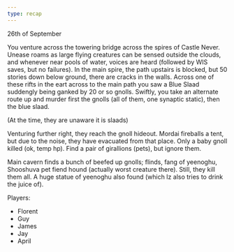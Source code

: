 ```yaml
---
type: recap
---
```


26th of September

You venture across the towering bridge across the spires of Castle Never.
Unease roams as large flying creatures can be sensed outside the clouds, and whenever near pools of water, voices are heard (followed by WIS saves, but no failures).
In the main spire, the path upstairs is blocked, but 50 stories down below ground, there are cracks in the walls. Across one of these rifts in the eart across to the main path you saw a Blue Slaad suddengly being ganked by 20 or so gnolls. Swiftly, you take an alternate route up and murder first the gnolls (all of them, one synaptic static), then the blue slaad.

(At the time, they are unaware it is slaads)

Venturing further right, they reach the gnoll hideout. Mordai fireballs a tent, but due to the noise, they have evacuated from that place. Only a baby gnoll killed (ok, temp hp). Find a pair of girallions (pets), but ignore them.

Main cavern finds a bunch of beefed up gnolls; flinds, fang of yeenoghu, Shooshuva pet fiend hound (actually worst creature there). Still, they kill them all.
A huge statue of yeenoghu also found (which Iz also tries to drink the juice of).

Players:
- Florent
- Guy
- James
- Jay
- April
